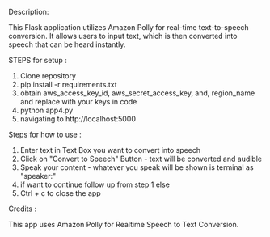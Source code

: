 Description:

This Flask application utilizes Amazon Polly for real-time text-to-speech conversion. It allows users to input text, which is then converted into speech that can be heard instantly.

STEPS for setup :

1. Clone repository
2. pip install -r requirements.txt
3. obtain aws_access_key_id, aws_secret_access_key, and, region_name and replace with your keys in code
4. python app4.py
5. navigating to http://localhost:5000

Steps for how to use :

1. Enter text in Text Box you want to convert into speech
2. Click on "Convert to Speech" Button - text will be converted and audible
3. Speak your content - whatever you speak will be shown is terminal as "speaker:"
4. if want to continue follow up from step 1
else
5. Ctrl + c to close the app

Credits :

This app uses Amazon Polly for Realtime Speech to Text Conversion.
